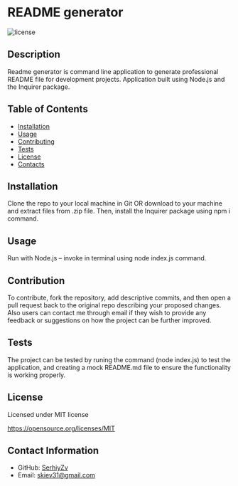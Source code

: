 # README generator

  ![license](https://img.shields.io/static/v1?label=license&message=MIT&color=brightgreen)

  ## Description
  Readme generator is command line application to generate professional README file for development projects. Application built using Node.js and the Inquirer package.

  ## Table of Contents

  * [Installation](#installation)
  * [Usage](#usage)
  * [Contributing](#contribution)
  * [Tests](#test)
  * [License](#license)
  * [Contacts](#contacts)
  
  ## Installation
  Clone the repo to your local machine in Git OR download to your machine and extract files from .zip file. Then, install the Inquirer package using npm i command.

  ## Usage
  Run with Node.js – invoke in terminal using node index.js command.

  ## Contribution
  To contribute, fork the repository, add descriptive commits, and then open a pull request back to the original repo describing your proposed changes.
Also users can contact me through email if they wish to provide any feedback or suggestions on how the project can be further improved.

  ## Tests
  The project can be tested by runing the command (node index.js) to test the application, and creating a mock README.md file to ensure the functionality is working properly.

  ## License
  Licensed under MIT license

  https://opensource.org/licenses/MIT

  ## Contact Information
  * GitHub: [SerhiyZv](https://github.com/SerhiyZv)
  * Email: [skiev31@gmail.com](mailto:skiev31@gmail.com)

